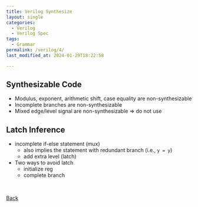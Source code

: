 ```yaml
---
title: Verilog Synthesize
layout: single
categories:
  - Verilog
  - Verilog Spec
tags:
  - Grammar
permalink: /verilog/4/
last_modified_at: 2024-01-29T18:22:58

---
```


## Synthesizable Code

- Modulus, exponent, arithmetic shift, case equality are non-synthesizable
- Incomplete branches are non-synthesizable
- Mixed edge/level signal are non-synthesizable ⇒ do not use

## Latch Inference

- incomplete if-else statement (mux)
  - also implies the statement with redundant branch (i.e., `y = y`)
  - add extra level (latch)
- Two ways to avoid latch
  - initialize reg
  - complete branch

<br>

[Back](/verilog/)